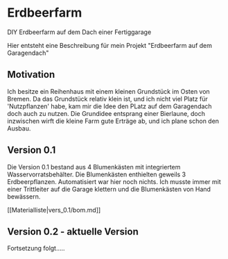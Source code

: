 # Erdbeerfarm
DIY Erdbeerfarm auf dem Dach einer Fertiggarage

Hier entsteht eine Beschreibung für mein Projekt "Erdbeerfarm auf dem Garagendach"

## Motivation
Ich besitze ein Reihenhaus mit einem kleinen Grundstück im Osten von Bremen. Da das Grundstück relativ klein ist, und ich nicht viel Platz für 'Nutzpflanzen' habe, kam mir die Idee den PLatz auf dem Garagendach doch auch zu nutzen. Die Grundidee entsprang einer Bierlaune, doch inzwischen wirft die kleine Farm gute Erträge ab, und ich plane schon den Ausbau. 

## Version 0.1
Die Version 0.1 bestand aus 4 Blumenkästen mit integriertem Wasservorratsbehälter. Die Blumenkästen enthielten geweils 3 Erdbeerpflanzen. Automatisiert war hier noch nichts. Ich musste immer mit einer Trittleiter auf die Garage klettern und die Blumenkästen von Hand bewässern.

[[Materialliste|vers_0.1/bom.md]]

## Version 0.2 - aktuelle Version

Fortsetzung folgt.....
